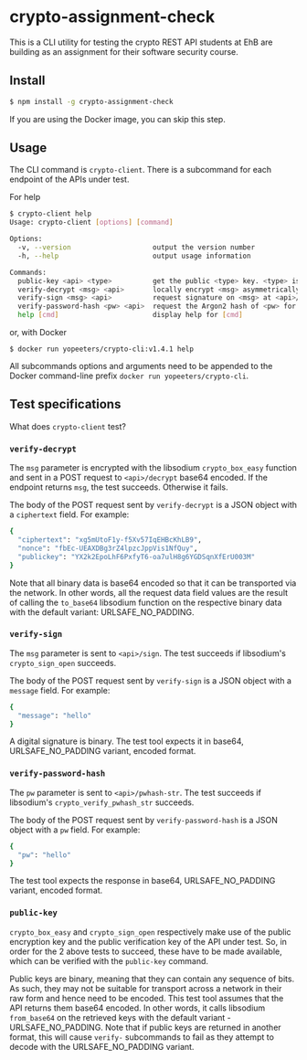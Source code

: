 # crypto-assignment-check

This is a CLI utility for testing the crypto REST API students at EhB are building as an assignment for their software security course.

## Install

```sh
$ npm install -g crypto-assignment-check
```
If you are using the Docker image, you can skip this step.

## Usage

The CLI command is `crypto-client`. There is a subcommand for each endpoint of the APIs under test.

For help

```sh
$ crypto-client help
Usage: crypto-client [options] [command]

Options:
  -v, --version                    output the version number
  -h, --help                       output usage information

Commands:
  public-key <api> <type>          get the public <type> key. <type> is encryption or signing
  verify-decrypt <msg> <api>       locally encrypt <msg> asymmetrically and request <api>/decrypt to decrypt
  verify-sign <msg> <api>          request signature on <msg> at <api>/sign to sign
  verify-password-hash <pw> <api>  request the Argon2 hash of <pw> for storage
  help [cmd]                       display help for [cmd]
```

or, with Docker

```
$ docker run yopeeters/crypto-cli:v1.4.1 help
```

All subcommands options and arguments need to be appended to the Docker command-line prefix `docker run yopeeters/crypto-cli`.

## Test specifications

What does `crypto-client` test?

### `verify-decrypt`

The `msg` parameter is encrypted with the libsodium `crypto_box_easy` function and sent in a POST request to `<api>/decrypt` base64 encoded. If the endpoint returns `msg`, the test succeeds. Otherwise it fails.

The body of the POST request sent by `verify-decrypt` is a JSON object with a `ciphertext` field. For example:
```sh
{
  "ciphertext": "xg5mUtoF1y-f5Xv57IqEHBcKhLB9",
  "nonce": "fbEc-UEAXDBg3rZ4lpzcJppVis1NfQuy",
  "publickey": "YX2k2EpoLhF6PxfyT6-oa7ulH8g6YGDSqnXfErU003M"
}
```

Note that all binary data is base64 encoded so that it can be transported via the network. In other words, all the request data field values are the result of calling the `to_base64` libsodium function on the respective binary data with the default variant: URLSAFE_NO_PADDING.

### `verify-sign`

The `msg` parameter is sent to `<api>/sign`. The test succeeds if libsodium's `crypto_sign_open` succeeds.

The body of the POST request sent by `verify-sign` is a JSON object with a `message` field. For example:
```sh
{
  "message": "hello"
}
```

A digital signature is binary. The test tool expects it in base64, URLSAFE_NO_PADDING variant, encoded format.

### `verify-password-hash`

The `pw` parameter is sent to `<api>/pwhash-str`. The test succeeds if libsodium's `crypto_verify_pwhash_str` succeeds.

The body of the POST request sent by `verify-password-hash` is a JSON object with a `pw` field. For example:
```sh
{
  "pw": "hello"
}
```

The test tool expects the response in base64, URLSAFE_NO_PADDING variant, encoded format.

### `public-key`

`crypto_box_easy` and `crypto_sign_open` respectively make use of the public encryption key and the public verification key of the API under test. So, in order for the 2 above tests to succeed, these have to be made available, which can be verified with the `public-key` command.

Public keys are binary, meaning that they can contain any sequence of bits. As such, they may not be suitable for transport across a network in their raw form and hence need to be encoded. This test tool assumes that the API returns them base64 encoded. In other words, it calls libsodium `from_base64` on the retrieved keys with the default variant - URLSAFE_NO_PADDING. Note that if public keys are returned in another format, this will cause `verify-` subcommands to fail as they attempt to decode with the URLSAFE_NO_PADDING variant.
